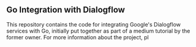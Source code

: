 ## Go Integration with Dialogflow
This repository contains the code for integrating Google's Dialogflow services with Go, initially put together as part of a medium tutorial by the former owner. For more information about the project, pl